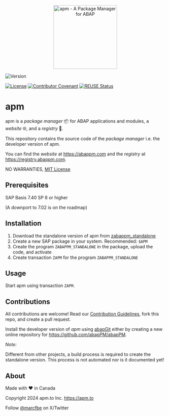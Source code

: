 <div align="center">
  <img src="https://github.com/abapPM/abapPM/blob/main/img/apm_logo.svg?raw=true&ver=1.0.0"
       alt="apm - A Package Manager for ABAP" 
       height="200"
       width="200" />
</div>

![Version](https://img.shields.io/endpoint?url=https://shield.abap.space/version-shield-json/github/abapPM/abapPM/src/zif_abappm_const.intf.abap/c_version&label=Version&color=blue)

[![License](https://img.shields.io/github/license/abapPM/abapPM?label=License&color=green)](LICENSE)
[![Contributor Covenant](https://img.shields.io/badge/Contributor%20Covenant-2.1-4baaaa.svg?color=green)](https://github.com/abapPM/.github/blob/main/CODE_OF_CONDUCT.md)
[![REUSE Status](https://api.reuse.software/badge/github.com/abapPM/abapPM)](https://api.reuse.software/info/github.com/abapPM/abapPM)

# apm

apm is a *package manager* 📦 for ABAP applications and modules, a *website* 🌐, and a *registry* 📑.

This repository contains the source code of the *package manager* i.e. the developer version of apm. 

You can find the *website* at https://abappm.com and the *registry* at https://registry.abappm.com.

NO WARRANTIES, [MIT License](LICENSE)

## Prerequisites

SAP Basis 7.40 SP 8 or higher 

(A downport to 7.02 is on the roadmap)

## Installation

1. Download the standalone version of apm from [zabappm_standalone](/build/zabappm_standalone.abap)
1. Create a new SAP package in your system. Recommended: `$APM`
1. Create the program `ZABAPPM_STANDALONE` in the package, upload the code, and activate
1. Create transaction `ZAPM` for the program `ZABAPPM_STANDALONE`

## Usage

Start apm using transaction `ZAPM`.

## Contributions

All contributions are welcome! Read our [Contribution Guidelines](CONTRIBUTING.md), fork this repo, and create a pull request.

Install the developer version of *apm* using [abapGit](https://github.com/abapGit/abapGit) either by creating a new online repository for https://github.com/abapPM/abapPM.

*Note:*

Different from other projects, a build process is required to create the standalone version. This process is not automated nor is it documented yet! 

## About

Made with :heart: in Canada

Copyright 2024 apm.to Inc. <https://apm.to>

Follow [@marcfbe](https://twitter.com/marcfbe) on X/Twitter
